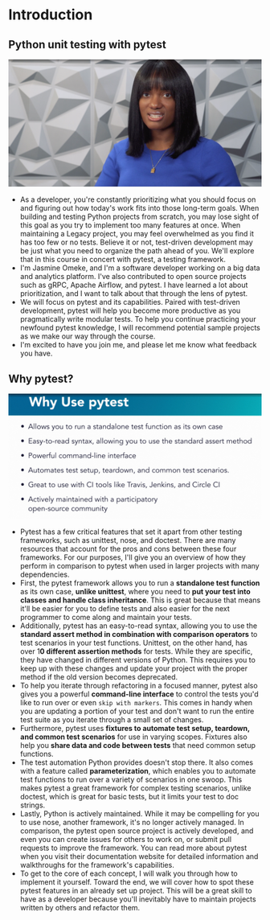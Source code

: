 # Introduction

## Python unit testing with pytest

![img.png](introduction.png)

- As a developer, you're constantly prioritizing what you should focus on and figuring out how today's work fits into
those long-term goals. When building and testing Python projects from scratch, you may lose sight of this goal as you
try to implement too many features at once. When maintaining a Legacy project, you may feel overwhelmed as you find it
has too few or no tests. Believe it or not, test-driven development may be just what you need to organize the path ahead
of you. We'll explore that in this course in concert with pytest, a testing framework.
- I'm Jasmine Omeke, and I'm a software developer working on a big data and analytics platform. I've also contributed to
open source projects such as gRPC, Apache Airflow, and pytest. I have learned a lot about prioritization, and I want to
talk about that through the lens of pytest.
- We will focus on pytest and its capabilities. Paired with test-driven development, pytest will help you become more
productive as you pragmatically write modular tests. To help you continue practicing your newfound pytest knowledge,
I will recommend potential sample projects as we make our way through the course.
- I'm excited to have you join me, and please let me know what feedback you have.

## Why pytest?

![img.png](why-pytest.png)

- Pytest has a few critical features that set it apart from other testing frameworks, such as unittest, nose, and
doctest. There are many resources that account for the pros and cons between these four frameworks. For our purposes,
I'll give you an overview of how they perform in comparison to pytest when used in larger projects with many
dependencies.
- First, the pytest framework allows you to run a **standalone test function** as its own case, **unlike unittest**,
where you need to **put your test into classes and handle class inheritance**. This is great because that means it'll be
easier for you to define tests and also easier for the next programmer to come along and maintain your tests.
- Additionally, pytest has an easy-to-read syntax, allowing you to use the **standard assert method in combination with
comparison operators** to test scenarios in your test functions. Unittest, on the other hand, has over 1**0 different
assertion methods** for tests. While they are specific, they have changed in different versions of Python. This requires
you to keep up with these changes and update your project with the proper method if the old version becomes deprecated.
- To help you iterate through refactoring in a focused manner, pytest also gives you a powerful **command-line interface**
to control the tests you'd like to run over or even `skip with markers`. This comes in handy when you are updating a
portion of your test and don't want to run the entire test suite as you iterate through a small set of changes.
- Furthermore, pytest uses **fixtures to automate test setup, teardown, and common test scenarios** for use in varying
scopes. Fixtures also help you **share data and code between tests** that need common setup functions.
- The test automation Python provides doesn't stop there. It also comes with a feature called **parameterization**,
which enables you to automate test functions to run over a variety of scenarios in one swoop. This makes pytest a great
framework for complex testing scenarios, unlike doctest, which is great for basic tests, but it limits your test to
doc strings.
- Lastly, Python is actively maintained. While it may be compelling for you to use nose, another framework,
it's no longer actively managed. In comparison, the pytest open source project is actively developed, and even you can
create issues for others to work on, or submit pull requests to improve the framework. You can read more about pytest
when you visit their documentation website for detailed information and walkthroughs for the framework's capabilities.
- To get to the core of each concept, I will walk you through how to implement it yourself. Toward the end, we will
cover how to spot these pytest features in an already set up project. This will be a great skill to have as a developer
because you'll inevitably have to maintain projects written by others and refactor them.
